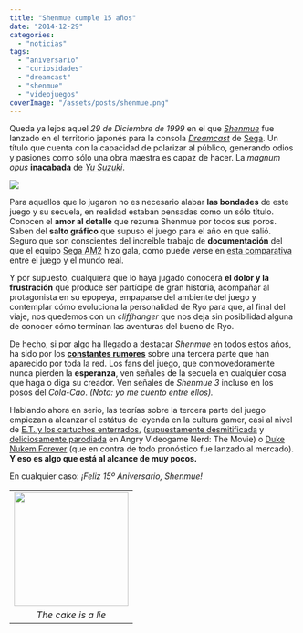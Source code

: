 ```yaml
---
title: "Shenmue cumple 15 años"
date: "2014-12-29"
categories: 
  - "noticias"
tags: 
  - "aniversario"
  - "curiosidades"
  - "dreamcast"
  - "shenmue"
  - "videojuegos"
coverImage: "/assets/posts/shenmue.png"
---
```


Queda ya lejos aquel _29 de Diciembre de 1999_ en el que _[Shenmue](http://es.wikipedia.org/wiki/Shenmue)_ fue lanzado en el territorio japonés para la consola _[Dreamcast](http://es.wikipedia.org/wiki/Sega_Dreamcast)_ de [Sega](http://es.wikipedia.org/wiki/Sega). Un título que cuenta con la capacidad de polarizar al público, generando odios y pasiones como sólo una obra maestra es capaz de hacer. La _magnum opus_ **inacabada** de _[Yu Suzuki](http://es.wikipedia.org/wiki/Y%C5%AB_Suzuki)_.

[![](/assets/posts/images/Shenmue_logo.png)](images/Shenmue_logo.png)

Para aquellos que lo jugaron no es necesario alabar **las bondades** de este juego y su secuela, en realidad estaban pensadas como un sólo título. Conocen el **amor al detalle** que rezuma Shenmue por todos sus poros. Saben del **salto gráfico** que supuso el juego para el año en que salió. Seguro que son conscientes del increíble trabajo de **documentación** del que el equipo [Sega AM2](http://es.wikipedia.org/wiki/Sega-AM2) hizo gala, como puede verse en [esta comparativa](http://yokosuka-shenmue.webcindario.com/) entre el juego y el mundo real.

Y por supuesto, cualquiera que lo haya jugado conocerá **el dolor y la frustración** que produce ser partícipe de gran historia, acompañar al protagonista en su epopeya, empaparse del ambiente del juego y contemplar cómo evoluciona la personalidad de Ryo para que, al final del viaje, nos quedemos con un _cliffhanger_ que nos deja sin posibilidad alguna de conocer cómo terminan las aventuras del bueno de Ryo.

De hecho, si por algo ha llegado a destacar _Shenmue_ en todos estos años, ha sido por los **[constantes rumores](http://lmgtfy.com/?q=rumores+shenmue+3)** sobre una tercera parte que han aparecido por toda la red. Los fans del juego, que conmovedoramente nunca pierden la **esperanza**, ven señales de la secuela en cualquier cosa que haga o diga su creador. Ven señales de _Shenmue 3_ incluso en los posos del _Cola-Cao_. _(Nota: yo me cuento entre ellos)._

Hablando ahora en serio, las teorías sobre la tercera parte del juego empiezan a alcanzar el estátus de leyenda en la cultura gamer, casi al nivel de [E.T. y los cartuchos enterrados](http://es.wikipedia.org/wiki/Entierro_de_videojuegos_de_Atari), ([supuestamente desmitificada](http://www.meristation.com/pc/noticias/los-cartuchos-de-e-t--desenterrados-30-anos-despues/58/1869618) y [deliciosamente parodiada](http://www.imdb.com/title/tt2123146/) en Angry Videogame Nerd: The Movie) o [Duke Nukem Forever](http://es.wikipedia.org/wiki/Duke_Nukem_Forever) (que en contra de todo pronóstico fue lanzado al mercado). **Y eso es algo que está al alcance de muy pocos.**

En cualquier caso: _¡Feliz 15º Aniversario, Shenmue!_

<table class="tr-caption-container" style="margin-left: auto; margin-right: auto; text-align: center;" cellspacing="0" cellpadding="0" align="center"><tbody><tr><td style="text-align: center;"><a style="margin-left: auto; margin-right: auto;" href="/assets/posts/images/Shenmue_logo.png"><img src="/assets/posts/images/portal-cake.jpg" width="200" height="200" border="0"></a></td></tr><tr><td class="tr-caption" style="text-align: center;"><i>The cake is a lie</i></td></tr></tbody></table>
